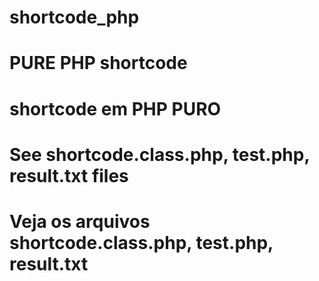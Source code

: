 # shortcode_php
#
# PURE PHP shortcode
#
# shortcode em PHP PURO
#
# See shortcode.class.php, test.php, result.txt files
# Veja os arquivos shortcode.class.php, test.php, result.txt
